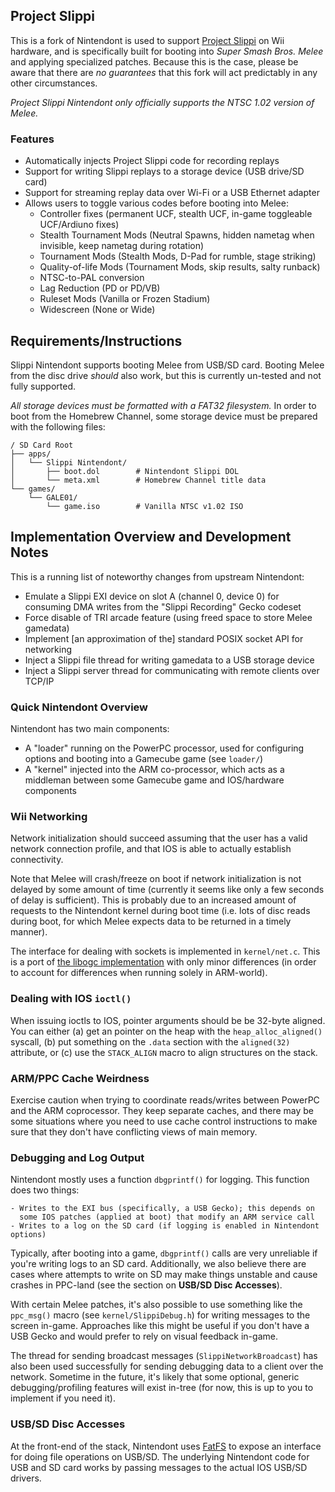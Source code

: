 ## Project Slippi
This is a fork of Nintendont is used to support [Project Slippi](https://github.com/JLaferri/project-slippi)
on Wii hardware, and is specifically built for booting into _Super Smash Bros. Melee_
and applying specialized patches. Because this is the case, please be aware that there
are *no guarantees* that this fork will act predictably in any other circumstances.

_Project Slippi Nintendont only officially supports the NTSC 1.02 version of Melee._

### Features
- Automatically injects Project Slippi code for recording replays
- Support for writing Slippi replays to a storage device (USB drive/SD card)
- Support for streaming replay data over Wi-Fi or a USB Ethernet adapter
- Allows users to toggle various codes before booting into Melee:
	- Controller fixes (permanent UCF, stealth UCF, in-game toggleable UCF/Ardiuno fixes)
	- Stealth Tournament Mods (Neutral Spawns, hidden nametag when invisible, keep nametag during rotation)
	- Tournament Mods (Stealth Mods, D-Pad for rumble, stage striking)
	- Quality-of-life Mods (Tournament Mods, skip results, salty runback)
	- NTSC-to-PAL conversion
	- Lag Reduction (PD or PD/VB)
	- Ruleset Mods (Vanilla or Frozen Stadium)
	- Widescreen (None or Wide)

## Requirements/Instructions
Slippi Nintendont supports booting Melee from USB/SD card.
Booting Melee from the disc drive _should_ also work, but this is currently
un-tested and not fully supported.

_All storage devices must be formatted with a FAT32 filesystem._ In order to boot
from the Homebrew Channel, some storage device must be prepared with the
following files:

```
/ SD Card Root
├── apps/
│   └── Slippi Nintendont/
│       ├── boot.dol		# Nintendont Slippi DOL
│       └── meta.xml		# Homebrew Channel title data
└── games/
    └── GALE01/
        └── game.iso		# Vanilla NTSC v1.02 ISO
```

## Implementation Overview and Development Notes
This is a running list of noteworthy changes from upstream Nintendont:

- Emulate a Slippi EXI device on slot A (channel 0, device 0) for consuming DMA
  writes from the "Slippi Recording" Gecko codeset
- Force disable of TRI arcade feature (using freed space to store Melee gamedata)
- Implement [an approximation of the] standard POSIX socket API for networking
- Inject a Slippi file thread for writing gamedata to a USB storage device
- Inject a Slippi server thread for communicating with remote clients over TCP/IP

### Quick Nintendont Overview
Nintendont has two main components:

- A "loader" running on the PowerPC processor, used for configuring options and
  booting into a Gamecube game (see `loader/`)
- A "kernel" injected into the ARM co-processor, which acts as a middleman
  between some Gamecube game and IOS/hardware components

### Wii Networking
Network initialization should succeed assuming that the user has a valid network
connection profile, and that IOS is able to actually establish connectivity.

Note that Melee will crash/freeze on boot if network initialization is not delayed
by some amount of time (currently it seems like only a few seconds of delay is
sufficient). This is probably due to an increased amount of requests to the
Nintendont kernel during boot time (i.e. lots of disc reads during boot, for which
Melee expects data to be returned in a timely manner).

The interface for dealing with sockets is implemented in `kernel/net.c`.
This is a port of [the libogc implementation](https://github.com/devkitPro/libogc/blob/master/libogc/network_wii.c) with only minor differences (in order to account for differences
when running solely in ARM-world).

### Dealing with IOS `ioctl()`
When issuing ioctls to IOS, pointer arguments should be be 32-byte aligned.
You can either (a) get an pointer on the heap with the `heap_alloc_aligned()`
syscall, (b) put something on the `.data` section with the `aligned(32)` attribute,
or (c) use the `STACK_ALIGN` macro to align structures on the stack.

### ARM/PPC Cache Weirdness
Exercise caution when trying to coordinate reads/writes between PowerPC and the
ARM coprocessor. They keep separate caches, and there may be some situations
where you need to use cache control instructions to make sure that they don't
have conflicting views of main memory.

### Debugging and Log Output
Nintendont mostly uses a function `dbgprintf()` for logging. This function does two things:
	
	- Writes to the EXI bus (specifically, a USB Gecko); this depends on
	  some IOS patches (applied at boot) that modify an ARM service call
	- Writes to a log on the SD card (if logging is enabled in Nintendont options)

Typically, after booting into a game, `dbgprintf()` calls are very unreliable
if you're writing logs to an SD card. Additionally, we also believe there are
cases where attempts to write on SD may make things unstable and cause crashes
in PPC-land (see the section on **USB/SD Disc Accesses**).

With certain Melee patches, it's also possible to use something like the `ppc_msg()`
macro (see `kernel/SlippiDebug.h`) for writing messages to the screen in-game.
Approaches like this might be useful if you don't have a USB Gecko and would prefer
to rely on visual feedback in-game.

The thread for sending broadcast messages (`SlippiNetworkBroadcast`) has also been
used successfully for sending debugging data to a client over the network.
Sometime in the future, it's likely that some optional, generic debugging/profiling
features will exist in-tree (for now, this is up to you to implement if you need it).

### USB/SD Disc Accesses
At the front-end of the stack, Nintendont uses [FatFS](http://elm-chan.org/fsw/ff/doc/appnote.html)
to expose an interface for doing file operations on USB/SD. The underlying Nintendont
code for USB and SD card works by passing messages to the actual IOS USB/SD drivers.

